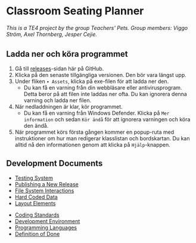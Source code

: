 # Classroom Seating Planner

###### This is a TE4 project by the group Teachers' Pets. Group members: Viggo Ström, Axel Thornberg, Jesper Cejie.

## Ladda ner och köra programmet

1.  Gå till [releases](https://github.com/NTIG-Uppsala/Classroom-Seating-Planner/releases)-sidan här på GitHub.
2.  Klicka på den senaste tillgängliga versionen. Den bör vara längst upp.
3.  Under fliken `▾ Assets`, klicka på exe-filen för att ladda ner den.
    -   Du kan få en varning från din webbläsare eller antivirusprogram. Detta beror på att filen inte laddas ner ofta. Du kan ignorera denna varning och ladda ner filen.
4.  När nedladdningen är klar, kör programmet.
    -   Du kan få en varning från Windows Defender. Klicka på `Mer information` och sedan `Kör ändå` för att ignorera varningen och köra den ändå.
5.  När programmet körs första gången kommer en popup-ruta med instruktioner om hur man redigerar klasslistan och bordskartan. Du kan alltid nå den informationen genom att klicka på `Hjälp`-knappen.

## Development Documents

<!-- Below are the links to the guides/instructions -->

-   [Testing System](docs/testing-system.md)
-   [Publishing a New Release](docs/publishing-a-new-release.md)
-   [File System Interactions](docs/file-system-interactions.md)
-   [Hard Coded Data](docs/hard-coded-data.md)
-   [Layout Elements](docs/layout-elements.md)
<!-- Below are the links to the regulation docs -->
-   [Coding Standards](docs/coding-standard.md)
-   [Development Environment](docs/development-environment.md)
-   [Programming Languages](docs/programming-languages.md)
-   [Definition of Done](docs/definition-of-done.md)
